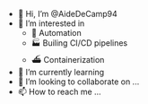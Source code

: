 - 👋 Hi, I’m @AideDeCamp94
- 👀 I’m interested in 
    - 🦾 Automation
    - 🏭 Builing CI/CD pipelines 
    - ⛴️ Containerization
- 🌱 I’m currently learning 
- 💞️ I’m looking to collaborate on ...
- 📫 How to reach me ...

<!---
AideDeCamp94/AideDeCamp94 is a ✨ special ✨ repository because its `README.md` (this file) appears on your GitHub profile.
You can click the Preview link to take a look at your changes.
--->
